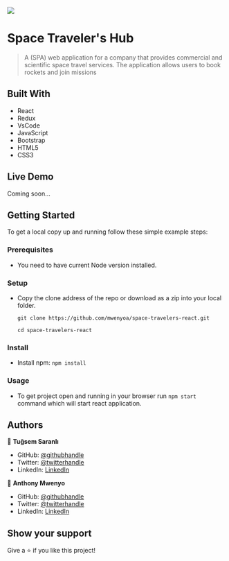 ![](https://img.shields.io/badge/Microverse-blueviolet)

# Space Traveler's Hub

> A (SPA) web application for a company that provides commercial and scientific space travel services. The application allows users to book rockets and join missions


## Built With

- React
- Redux
- VsCode
- JavaScript
- Bootstrap
- HTML5
- CSS3

## Live Demo 

Coming soon...

## Getting Started

To get a local copy up and running follow these simple example steps:

### Prerequisites

- You need to have current Node version installed.

### Setup

- Copy the clone address of the repo or download as a zip into your local folder.

  `git clone https://github.com/mwenyoa/space-travelers-react.git`

  `cd space-travelers-react`

### Install

- Install npm: 
 `npm install`

### Usage

- To get project open and running in your browser run `npm start` command which will start react application.


## Authors

👤 **Tuğsem Saranlı**

- GitHub: [@githubhandle](https://github.com/tugsem)
- Twitter: [@twitterhandle](https://twitter.com/TugsemSaranli)
- LinkedIn: [LinkedIn](www.linkedin.com/in/tugsem)

👤 **Anthony Mwenyo**

- GitHub: [@githubhandle](https://github.com/mwenyoa)
- Twitter: [@twitterhandle](https://twitter.com/anthony_mwenyo)
- LinkedIn: [LinkedIn]([https://www.linkedin.com/in/tuğsem-saranlı-5b2a98230/?locale=en_US](https://www.linkedin.com/in/anthony-mwenyo-710318131/))

## Show your support

Give a ⭐️ if you like this project!
